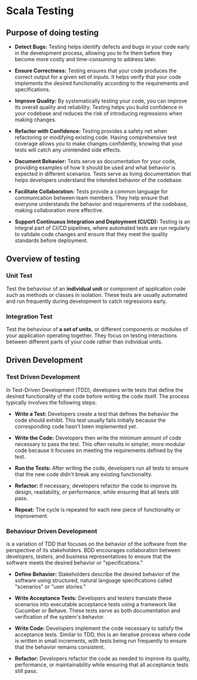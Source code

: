 # Scala Testing

## Purpose of doing testing

* **Detect Bugs:** Testing helps identify defects and bugs in your code early in the development process, allowing you to fix them before they become more costly and time-consuming to address later.

* **Ensure Correctness:** Testing ensures that your code produces the correct output for a given set of inputs. It helps verify that your code implements the desired functionality according to the requirements and specifications.

* **Improve Quality:** By systematically testing your code, you can improve its overall quality and reliability. Testing helps you build confidence in your codebase and reduces the risk of introducing regressions when making changes.

* **Refactor with Confidence:** Testing provides a safety net when refactoring or modifying existing code. Having comprehensive test coverage allows you to make changes confidently, knowing that your tests will catch any unintended side effects.

* **Document Behavior:** Tests serve as documentation for your code, providing examples of how it should be used and what behavior is expected in different scenarios. Tests serve as living documentation that helps developers understand the intended behavior of the codebase.

* **Facilitate Collaboration:** Tests provide a common language for communication between team members. They help ensure that everyone understands the behavior and requirements of the codebase, making collaboration more effective.

* **Support Continuous Integration and Deployment (CI/CD):** Testing is an integral part of CI/CD pipelines, where automated tests are run regularly to validate code changes and ensure that they meet the quality standards before deployment.

## Overview of testing

### Unit Test

Test the behaviour of an **individual unit** or component of application code such as methods or classes in isolation. These tests are usually automated and run frequently during development to catch regressions early.

### Integration Test

Test the behaviour of **a set of units**, or different components or modules of your application operating together. They focus on testing interactions between different parts of your code rather than individual units.


## Driven Development

### Test Driven Development
In Test-Driven Development (TDD), developers write tests that define the desired functionality of the code before writing the code itself. The process typically involves the following steps:

* **Write a Test:** Developers create a test that defines the behavior the code should exhibit. This test usually fails initially because the corresponding code hasn't been implemented yet.

* **Write the Code:** Developers then write the minimum amount of code necessary to pass the test. This often results in simpler, more modular code because it focuses on meeting the requirements defined by the test.

* **Run the Tests:** After writing the code, developers run all tests to ensure that the new code didn't break any existing functionality.

* **Refactor:** If necessary, developers refactor the code to improve its design, readability, or performance, while ensuring that all tests still pass.

* **Repeat:** The cycle is repeated for each new piece of functionality or improvement.

### Behaviour Driven Development

is a variation of TDD that focuses on the behavior of the software from the perspective of its stakeholders. BDD encourages collaboration between developers, testers, and business representatives to ensure that the software meets the desired behavior or "specifications."

* **Define Behavior:** Stakeholders describe the desired behavior of the software using structured, natural language specifications called "scenarios" or "user stories."

* **Write Acceptance Tests:** Developers and testers translate these scenarios into executable acceptance tests using a framework like Cucumber or Behave. These tests serve as both documentation and verification of the system's behavior.

* **Write Code:** Developers implement the code necessary to satisfy the acceptance tests. Similar to TDD, this is an iterative process where code is written in small increments, with tests being run frequently to ensure that the behavior remains consistent.

* **Refactor:** Developers refactor the code as needed to improve its quality, performance, or maintainability while ensuring that all acceptance tests still pass.


